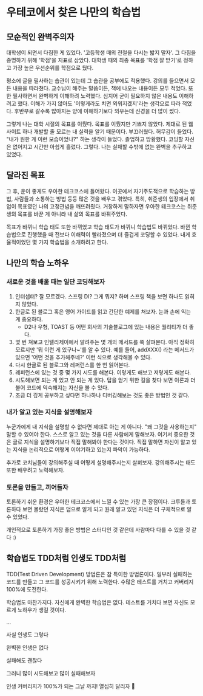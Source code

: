 # 우테코에서 찾은 나만의 학습법

## 모순적인 완벽주의자

대학생이 되면서 다짐한 게 있었다. '고등학생 때의 전철을 다시는 밟지 말자'. 그 다짐을 증명하기 위해 '학점'을 지표로 삼았다. 대학생 때의 최종 목표를 '학점 잘 받기'로 정하고 가장 높은 우선순위를 학점으로 뒀다.

평소에 글을 필사하는 습관이 있는데 그 습관을 공부에도 적용했다. 강의를 들으면서 모든 내용을 따라쳤다. 교수님이 해주는 말씀이든, 책에 나오는 내용이든 모두 적었다. 또한 필사하면서 완벽하게 이해하려 노력했다. 심지어 굳이 필요하지 않은 내용도 이해하려고 했다. 이해가 가지 않아도 '이렇게라도 치면 외워지겠지'라는 생각으로 따라 적었다. 후반부로 갈수록 많아지는 양에 이해하기보다 외우는데 신경을 더 많이 썼다.

그렇게 나는 대학 시절의 목표를 이뤘다. 목표를 이뤘지만 기쁘지 않았다. 제대로 된 웹 사이트 하나 개발할 줄 모르는 내 실력을 알기 때문이다. 부끄러웠다. 허무감이 들었다. "내가 원한 게 이런 모습이었나?" 하는 생각이 들었다. 졸업하고 방황했다. 코딩할 자신은 없어지고 시간만 아쉽게 흘렀다. 그렇다. 나는 실패할 수밖에 없는 완벽을 추구하고 있었다.

## 달라진 목표

그 후, 운이 좋게도 우아한 테크코스에 들어왔다. 이곳에서 자기주도적으로 학습하는 방법, 사람들과 소통하는 방법 등등 많은 것을 배우고 겪었다. 특히, 취준생의 입장에서 취업이 목표였던 나의 고정관념을 깨뜨려줬다. 거창하게 말하자면 우아한 테크코스는 취준생의 목표를 바꾼 게 아니라 내 삶의 목표를 바꿔주었다.

목표가 바뀌니 학습 태도 또한 바뀌었고 학습 태도가 바뀌니 학습법도 바뀌었다. 바뀐 학습법으로 진행했을 때 전보다 이해력이 빨라졌으며 더 즐겁게 코딩할 수 있었다. 내게 효율적이었던 몇 가지 학습법을 소개하려고 한다.

## 나만의 학습 노하우

### 새로운 것을 배울 때는 일단 코딩해보자

1. 인터셉터? 잘 모르겠다. 스프링 DI? 그게 뭐지? 하며 스프링 책을 보면 하나도 읽히지 않았다.
2. 한글로 된 블로그 혹은 영어 가이드를 읽고 간단한 예제를 쳐보자. 눈과 손에 익는 게 중요하다. 
    - D2나 우형, TOAST 등 어떤 회사의 기술블로그에 있는 내용은 퀄리티가 더 좋다.
3. 몇 번 쳐보고 인텔리제이에서 알려주는 몇 개의 메서드를 쭉 살펴본다. 아직 정확히 모르지만 '뭐 이런 게 있구나~'를 알 수 있다. 예를 들어, addXXX() 라는 메서드가 있으면 '어떤 것을 추가해주네?' 이런 식으로 생각해볼 수 있다. 
4. 다시 한글로 된 블로그와 레퍼런스를 한 번 읽어본다.
5. 레퍼런스에 있는 것 중 몇 가지 시도를 해본다. 이렇게도 해보고 저렇게도 해본다.
6. 시도해보면 되는 게 있고 안 되는 게 있다. 답을 얻기 위한 길을 찾다 보면 이론과 더불어 코드에 익숙해지는 자신을 볼 수 있다.
7. 조금 더 깊게 공부하고 싶다면 하나하나 디버깅해보는 것도 좋은 방법인 것 같다.

### 내가 알고 있는 지식을 설명해보자

누군가에게 내 지식을 설명할 수 없다면 제대로 아는 게 아니다. "왜 그것을 사용하는지" 말할 수 있어야 한다. 스스로 알고 있는 것을 다른 사람에게 말해보자. 여기서 중요한 것은 글로 지식을 설명하기보다 직접 말해봐야 한다는 것이다. 직접 말하면 자신이 알고 있는 지식을 논리적으로 어떻게 이야기하고 있는지 파악이 가능하다.

추가로 코치님들이 강의해주실 때 어떻게 설명해주시는지 살펴보자. 강의해주시는 태도 또한 배우려고 노력해보자.

### 토론을 만들고, 끼어들자

토론하기 쉬운 환경은 우아한 테크코스에서 느낄 수 있는 가장 큰 장점이다. 크루들과 토론하다 보면 몰랐던 지식은 덤으로 알게 되고 원래 알고 있던 지식은 더 구체적으로 알 수 있었다.

개인적으로 토론하기 가장 좋은 방법은 스터디인 것 같은데 사람마다 다를 수 있을 것 같다 :)

## 학습법도 TDD처럼 인생도 TDD처럼

TDD(Test Driven Development) 방법론은 참 특이한 방법론이다.
일부러 실패하는 코드를 만들고 그 코드를 성공시키기 위해 노력한다.
수많은 테스트를 거치고 커버리지 100%에 도전한다.

학습법도 마찬가지다.
자신에게 완벽한 학습법은 없다.
테스트를 거치다 보면 자신도 모르게 노하우가 생길 것이다.

...

사실 인생도 그렇다

완벽한 인생은 없다

실패해도 괜찮다

그러니 많이 시도해보고 많이 실패해보자

인생 커버리지가 100%가 되는 그날 까지! 열심히 달리자 🏃‍

